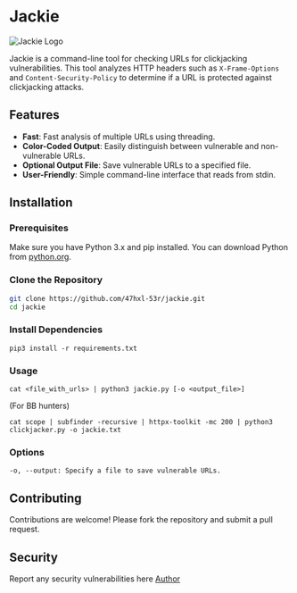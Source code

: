 # Jackie

![Jackie Logo](https://m.media-amazon.com/images/S/pv-target-images/458476d4ac3bc4000b481f5c40267f935075a08289786544f4018ae417f2e446._SX1080_FMjpg_.jpg) 


Jackie is a command-line tool for checking URLs for clickjacking vulnerabilities. This tool analyzes HTTP headers such as `X-Frame-Options` and `Content-Security-Policy` to determine if a URL is protected against clickjacking attacks.

## Features

- **Fast**: Fast analysis of multiple URLs using threading.
- **Color-Coded Output**: Easily distinguish between vulnerable and non-vulnerable URLs.
- **Optional Output File**: Save vulnerable URLs to a specified file.
- **User-Friendly**: Simple command-line interface that reads from stdin.

## Installation

### Prerequisites

Make sure you have Python 3.x and pip installed. You can download Python from [python.org](https://www.python.org/downloads/).

### Clone the Repository

```bash
git clone https://github.com/47hxl-53r/jackie.git
cd jackie
```

### Install Dependencies

```pip3 install -r requirements.txt```

### Usage 

```cat <file_with_urls> | python3 jackie.py [-o <output_file>]```

(For BB hunters)


```cat scope | subfinder -recursive | httpx-toolkit -mc 200 | python3 clickjacker.py -o jackie.txt```

### Options

```-o, --output: Specify a file to save vulnerable URLs.```

## Contributing

Contributions are welcome! Please fork the repository and submit a pull request.

## Security

Report any security vulnerabilities here [Author](https://t.me/p4in000)
